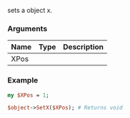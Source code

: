 sets a object x.
### Arguments
**Name**|**Type**|**Description**
:---|:---|:---
XPos||

### Example

```perl
my $XPos = 1;

$object->SetX($XPos); # Returns void
```